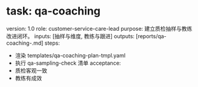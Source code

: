 # task: qa-coaching

version: 1.0
role: customer-service-care-lead
purpose: 建立质检抽样与教练改进闭环。
inputs: [抽样与维度, 教练与跟进]
outputs: [reports/qa-coaching-<period>.md]
steps:

- 渲染 templates/qa-coaching-plan-tmpl.yaml
- 执行 qa-sampling-check 清单
  acceptance:
- 质检客观一致
- 教练有成效
